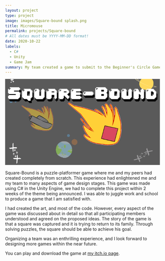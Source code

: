 ```yaml
---
layout: project
type: project
image: images/Square-bound splash.png
title: Micromouse
permalink: projects/Square-bound
# All dates must be YYYY-MM-DD format!
date: 2020-10-22
labels:
  - C#
  - Unity
  - Game Jam
summary: My team created a game to submit to the Beginner's Circle Game Jam. All assets were made from scratch.
---
```


<div class="ui small rounded images">
  <img class="ui image" src="../images/Square-bound splash.png">
</div>

Square-Bound is a puzzle-platformer game where me and my peers had created completely from scratch. This experience had enlightened me and my team to many aspects of game design
stages. This game was made using C# in the Unity Engine, we had to complete this project within 2 weeks of the theme being announced. I was able to juggle work and school to
produce a game that I am satisfied with.

I had created the art, and most of the code. However, every aspect of the game was discussed about in detail so that all participating members understood and agreed
on the proposed ideas. The story of the game is that a square was captured and it is trying to return to its family. Through solving puzzles, the square should be able to achieve
his goal.

Organizing a team was an enthrilling experience, and I look forward to designing more games within the near future. 

You can play and download the game at [my itch.io page](https://snekuchan.itch.io/square-bound).



